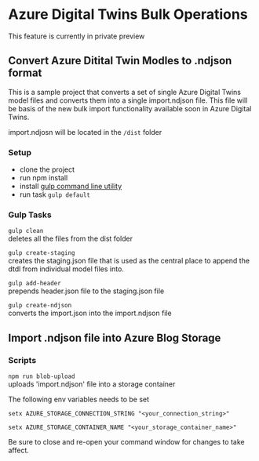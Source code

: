 # Azure Digital Twins Bulk Operations
This feature is currently in private preview

## Convert Azure Ditital Twin Modles to .ndjson format
This is a sample project that converts a set of single Azure Digital Twins model files and converts them into a single import.ndjson file. This file will be basis of the new bulk import functionality available soon in Azure Digital Twins.

import.ndjosn will be located in the ```/dist``` folder

### Setup

- clone the project
- run npm install
- install [gulp command line utility](https://gulpjs.com/docs/en/getting-started/quick-start/)
- run task ```gulp default```

### Gulp Tasks

```gulp clean```
<br>deletes all the files from the dist folder

```gulp create-staging```
<br>creates the staging.json file that is used as the central place to append the dtdl from individual model files into. 

```gulp add-header```
<br>prepends header.json file to the staging.json file

```gulp create-ndjson```
<br>converts the import.json into the import.ndjson file

## Import .ndjson file into Azure Blog Storage

### Scripts
```npm run blob-upload```
<br>uploads 'import.ndjson' file into a storage container

The following env variables needs to be set

```setx AZURE_STORAGE_CONNECTION_STRING "<your_connection_string>"```

```setx AZURE_STORAGE_CONTAINER_NAME "<your_storage_container_name>"```

Be sure to close and re-open your command window for changes to take affect.
